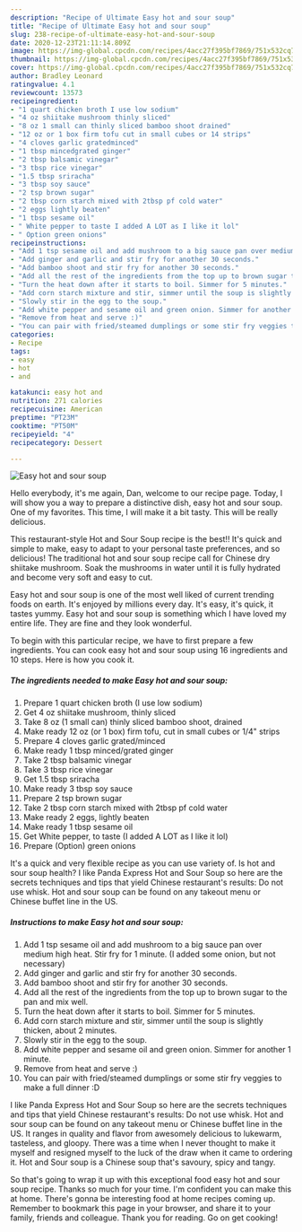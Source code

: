 ```yaml
---
description: "Recipe of Ultimate Easy hot and sour soup"
title: "Recipe of Ultimate Easy hot and sour soup"
slug: 238-recipe-of-ultimate-easy-hot-and-sour-soup
date: 2020-12-23T21:11:14.809Z
image: https://img-global.cpcdn.com/recipes/4acc27f395bf7869/751x532cq70/easy-hot-and-sour-soup-recipe-main-photo.jpg
thumbnail: https://img-global.cpcdn.com/recipes/4acc27f395bf7869/751x532cq70/easy-hot-and-sour-soup-recipe-main-photo.jpg
cover: https://img-global.cpcdn.com/recipes/4acc27f395bf7869/751x532cq70/easy-hot-and-sour-soup-recipe-main-photo.jpg
author: Bradley Leonard
ratingvalue: 4.1
reviewcount: 13573
recipeingredient:
- "1 quart chicken broth I use low sodium"
- "4 oz shiitake mushroom thinly sliced"
- "8 oz 1 small can thinly sliced bamboo shoot drained"
- "12 oz or 1 box firm tofu cut in small cubes or 14 strips"
- "4 cloves garlic gratedminced"
- "1 tbsp mincedgrated ginger"
- "2 tbsp balsamic vinegar"
- "3 tbsp rice vinegar"
- "1.5 tbsp sriracha"
- "3 tbsp soy sauce"
- "2 tsp brown sugar"
- "2 tbsp corn starch mixed with 2tbsp pf cold water"
- "2 eggs lightly beaten"
- "1 tbsp sesame oil"
- " White pepper to taste I added A LOT as I like it lol"
- " Option green onions"
recipeinstructions:
- "Add 1 tsp sesame oil and add mushroom to a big sauce pan over medium high heat. Stir fry for 1 minute. (I added some onion, but not necessary)"
- "Add ginger and garlic and stir fry for another 30 seconds."
- "Add bamboo shoot and stir fry for another 30 seconds."
- "Add all the rest of the ingredients from the top up to brown sugar to the pan and mix well."
- "Turn the heat down after it starts to boil. Simmer for 5 minutes."
- "Add corn starch mixture and stir, simmer until the soup is slightly thicken, about 2 minutes."
- "Slowly stir in the egg to the soup."
- "Add white pepper and sesame oil and green onion. Simmer for another 1 minute."
- "Remove from heat and serve :)"
- "You can pair with fried/steamed dumplings or some stir fry veggies to make a full dinner :D"
categories:
- Recipe
tags:
- easy
- hot
- and

katakunci: easy hot and 
nutrition: 271 calories
recipecuisine: American
preptime: "PT23M"
cooktime: "PT50M"
recipeyield: "4"
recipecategory: Dessert

---
```



![Easy hot and sour soup](https://img-global.cpcdn.com/recipes/4acc27f395bf7869/751x532cq70/easy-hot-and-sour-soup-recipe-main-photo.jpg)

Hello everybody, it's me again, Dan, welcome to our recipe page. Today, I will show you a way to prepare a distinctive dish, easy hot and sour soup. One of my favorites. This time, I will make it a bit tasty. This will be really delicious.

This restaurant-style Hot and Sour Soup recipe is the best!! It&#39;s quick and simple to make, easy to adapt to your personal taste preferences, and so delicious! The traditional hot and sour soup recipe call for Chinese dry shiitake mushroom. Soak the mushrooms in water until it is fully hydrated and become very soft and easy to cut.

Easy hot and sour soup is one of the most well liked of current trending foods on earth. It's enjoyed by millions every day. It's easy, it's quick, it tastes yummy. Easy hot and sour soup is something which I have loved my entire life. They are fine and they look wonderful.


To begin with this particular recipe, we have to first prepare a few ingredients. You can cook easy hot and sour soup using 16 ingredients and 10 steps. Here is how you cook it.

<!--inarticleads1-->

##### The ingredients needed to make Easy hot and sour soup:

1. Prepare 1 quart chicken broth (I use low sodium)
1. Get 4 oz shiitake mushroom, thinly sliced
1. Take 8 oz (1 small can) thinly sliced bamboo shoot, drained
1. Make ready 12 oz (or 1 box) firm tofu, cut in small cubes or 1/4&#34; strips
1. Prepare 4 cloves garlic grated/minced
1. Make ready 1 tbsp minced/grated ginger
1. Take 2 tbsp balsamic vinegar
1. Take 3 tbsp rice vinegar
1. Get 1.5 tbsp sriracha
1. Make ready 3 tbsp soy sauce
1. Prepare 2 tsp brown sugar
1. Take 2 tbsp corn starch mixed with 2tbsp pf cold water
1. Make ready 2 eggs, lightly beaten
1. Make ready 1 tbsp sesame oil
1. Get  White pepper, to taste (I added A LOT as I like it lol)
1. Prepare  (Option) green onions


It&#39;s a quick and very flexible recipe as you can use variety of. Is hot and sour soup health? I like Panda Express Hot and Sour Soup so here are the secrets techniques and tips that yield Chinese restaurant&#39;s results: Do not use whisk. Hot and sour soup can be found on any takeout menu or Chinese buffet line in the US. 

<!--inarticleads2-->

##### Instructions to make Easy hot and sour soup:

1. Add 1 tsp sesame oil and add mushroom to a big sauce pan over medium high heat. Stir fry for 1 minute. (I added some onion, but not necessary)
1. Add ginger and garlic and stir fry for another 30 seconds.
1. Add bamboo shoot and stir fry for another 30 seconds.
1. Add all the rest of the ingredients from the top up to brown sugar to the pan and mix well.
1. Turn the heat down after it starts to boil. Simmer for 5 minutes.
1. Add corn starch mixture and stir, simmer until the soup is slightly thicken, about 2 minutes.
1. Slowly stir in the egg to the soup.
1. Add white pepper and sesame oil and green onion. Simmer for another 1 minute.
1. Remove from heat and serve :)
1. You can pair with fried/steamed dumplings or some stir fry veggies to make a full dinner :D


I like Panda Express Hot and Sour Soup so here are the secrets techniques and tips that yield Chinese restaurant&#39;s results: Do not use whisk. Hot and sour soup can be found on any takeout menu or Chinese buffet line in the US. It ranges in quality and flavor from awesomely delicious to lukewarm, tasteless, and gloopy. There was a time when I never thought to make it myself and resigned myself to the luck of the draw when it came to ordering it. Hot and Sour soup is a Chinese soup that&#39;s savoury, spicy and tangy. 

So that's going to wrap it up with this exceptional food easy hot and sour soup recipe. Thanks so much for your time. I'm confident you can make this at home. There's gonna be interesting food at home recipes coming up. Remember to bookmark this page in your browser, and share it to your family, friends and colleague. Thank you for reading. Go on get cooking!
